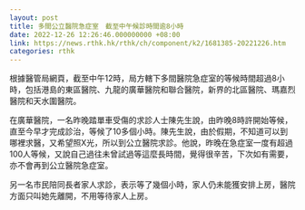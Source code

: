 ```yaml
---
layout: post
title: 多間公立醫院急症室　截至中午候診時間逾8小時　
date: 2022-12-26 12:26:46.000000000 +08:00
link: https://news.rthk.hk/rthk/ch/component/k2/1681385-20221226.htm
categories: rthk
---
```


根據醫管局網頁，截至中午12時，局方轄下多間醫院急症室的等候時間超過8小時，包括港島的東區醫院、九龍的廣華醫院和聯合醫院，新界的北區醫院、瑪嘉烈醫院和天水圍醫院。

在廣華醫院，一名昨晚踏單車受傷的求診人士陳先生說，由昨晚8時許開始等候，直至今早才完成診治，等候了10多個小時。陳先生說，由於假期，不知道可以到哪裡求醫，又希望照X光，所以到公立醫院求診。他說，昨晚在急症室一度有超過100人等候，又說自己過往未曾試過等這麼長時間，覺得很辛苦，下次如有需要，亦不會再到公立醫院急症室。

另一名市民陪同長者家人求診，表示等了幾個小時，家人仍未能獲安排上房，醫院方面只叫她先離開，不用等待家人上房。
